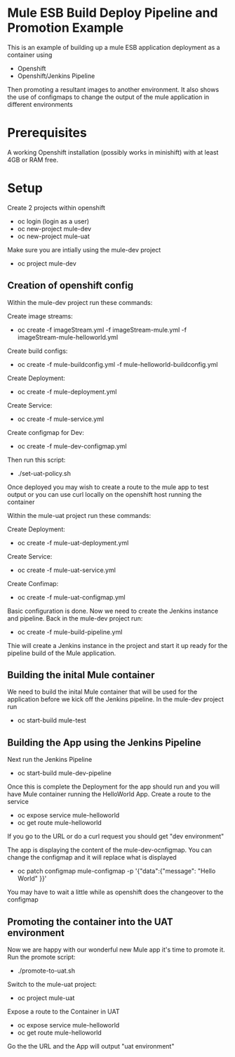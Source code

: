 Mule ESB Build Deploy Pipeline and Promotion Example
====================================================

This is an example of building up a mule ESB application deployment as a container using
* Openshift
* Openshift/Jenkins Pipeline

Then promoting a resultant images to another environment. It also shows the use of configmaps to change
the output of the mule application in different environments

Prerequisites
=============

A working Openshift installation (possibly works in minishift) with at least 4GB or RAM free.

Setup
=============

Create 2 projects within openshift

* oc login (login as a user)
* oc new-project mule-dev
* oc new-project mule-uat

Make sure you are intially using the mule-dev project

* oc project mule-dev

Creation of openshift config
-------------

Within the mule-dev project run these commands:

Create image streams:
* oc create -f imageStream.yml -f imageStream-mule.yml -f imageStream-mule-helloworld.yml

Create build configs:
* oc create -f mule-buildconfig.yml -f mule-helloworld-buildconfig.yml

Create Deployment:
* oc create -f mule-deployment.yml

Create Service:
* oc create -f mule-service.yml

Create configmap for Dev:
* oc create -f mule-dev-configmap.yml

Then run this script:
* ./set-uat-policy.sh

Once deployed you may wish to create a route to the mule app to test output or you can use curl locally on the openshift host
running the container

Within the mule-uat project run these commands:

Create Deployment:
* oc create -f mule-uat-deployment.yml

Create Service:
* oc create -f mule-uat-service.yml

Create Confimap:
* oc create -f mule-uat-configmap.yml

Basic configuration is done. Now we need to create the Jenkins instance and pipeline. Back in the mule-dev project run:
* oc create -f mule-build-pipeline.yml

Thie will create a Jenkins instance in the project and start it up ready for the pipeline build of the Mule application.

Building the inital Mule container
-------------

We need to build the inital Mule container that will be used for the application before we kick off the Jenkins pipeline.
In the mule-dev project run
* oc start-build mule-test

Building the App using the Jenkins Pipeline
-------------

Next run the Jenkins Pipeline
* oc start-build mule-dev-pipeline

Once this is complete the Deployment for the app should run and you will have Mule container running the HelloWorld App.
Create a route to the service
* oc expose service mule-helloworld
* oc get route mule-helloworld

If you go to the URL or do a curl request you should get
"dev environment"

The app is displaying the content of the mule-dev-ocnfigmap. You can change the configmap and it will replace what is displayed
* oc patch configmap mule-configmap -p '{"data":{"message": "Hello World" }}'

You may have to wait a little while as openshift does the changeover to the configmap

Promoting the container into the UAT environment
--------------

Now we are happy with our wonderful new Mule app it's time to promote it. Run the promote script:
* ./promote-to-uat.sh

Switch to the mule-uat project:
* oc project mule-uat

Expose a route to the Container in UAT
* oc expose service mule-helloworld
* oc get route mule-helloworld

Go the the URL and the App will output "uat environment" 
